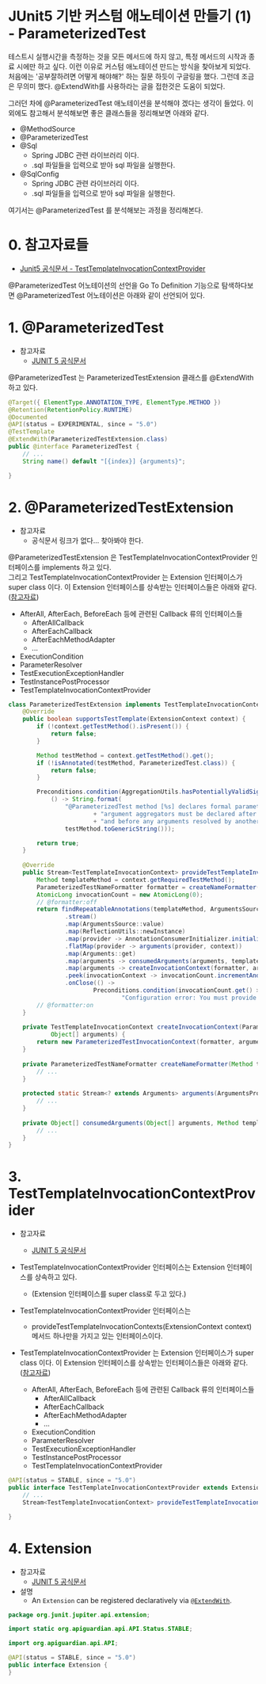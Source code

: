 # JUnit5 기반 커스텀 애노테이션 만들기 (1) - ParameterizedTest 

테스트시 실행시간을 측정하는 것을 모든 메서드에 하지 않고, 특정 메서드의 시작과 종료 시에만 하고 싶다. 이런 이유로 커스텀 애노테이션 만드는 방식을 찾아보게 되었다. 처음에는 '공부잘하려면 어떻게 해야해?' 하는 질문 하듯이 구글링을 했다. 그런데 조금은 무의미 했다. @ExtendWith를 사용하라는 글을 접한것은 도움이 되었다.  

그러던 차에 @ParameterizedTest 애노테이션을 분석해야 겠다는 생각이 들었다. 이 외에도 참고해서 분석해보면 좋은 클래스들을 정리해보면 아래와 같다.

- @MethodSource  
- @ParameterizedTest  
- @Sql  
  - Spring JDBC 관련 라이브러리 이다.  
  - .sql 파일들을 입력으로 받아 sql 파일을 실행한다.  
- @SqlConfig  
  - Spring JDBC 관련 라이브러리 이다.  
  - .sql 파일들을 입력으로 받아 sql 파일을 실행한다.  

여기서는 @ParameterizedTest 를 분석해보는 과정을 정리해본다. 

# 0. 참고자료들

- [Junit5 공식문서 - TestTemplateInvocationContextProvider](https://junit.org/junit5/docs/5.0.0/api/org/junit/jupiter/api/extension/TestTemplateInvocationContextProvider.html)

  

@ParameterizedTest 어노테이션의 선언을 Go To Definition 기능으로 탐색하다보면 @ParameterizedTest 어노테이션은 아래와 같이 선언되어 있다.

# 1. @ParameterizedTest

- 참고자료
  - [JUNIT 5 공식문서](https://junit.org/junit5/docs/5.3.0/api/org/junit/jupiter/params/ParameterizedTest.html)

@ParameterizedTest 는 ParameterizedTestExtension 클래스를 @ExtendWith 하고 있다.  

```java
@Target({ ElementType.ANNOTATION_TYPE, ElementType.METHOD })
@Retention(RetentionPolicy.RUNTIME)
@Documented
@API(status = EXPERIMENTAL, since = "5.0")
@TestTemplate
@ExtendWith(ParameterizedTestExtension.class)
public @interface ParameterizedTest {
    // ...
	String name() default "[{index}] {arguments}";

}
```

# 2. @ParameterizedTestExtension

- 참고자료
  - 공식문서 링크가 없다... 찾아봐야 한다.

@ParameterizedTestExtension 은 TestTemplateInvocationContextProvider 인터페이스를 implements 하고 있다.  
그리고 TestTemplateInvocationContextProvider 는 Extension 인터페이스가 super class 이다.
이 Extension 인터페이스를 상속받는 인터페이스들은 아래와 같다. ([참고자료](https://junit.org/junit5/docs/5.0.0/api/org/junit/jupiter/api/extension/Extension.html))  

- AfterAll, AfterEach, BeforeEach 등에 관련된 Callback 류의 인터페이스들
    - AfterAllCallback
    - AfterEachCallback
    - AfterEachMethodAdapter
    - ...
- ExecutionCondition
- ParameterResolver
- TestExecutionExceptionHandler
- TestInstancePostProcessor
- TestTemplateInvocationContextProvider
  
```java
class ParameterizedTestExtension implements TestTemplateInvocationContextProvider {
	@Override
    public boolean supportsTestTemplate(ExtensionContext context) {
        if (!context.getTestMethod().isPresent()) {
            return false;
        }

        Method testMethod = context.getTestMethod().get();
        if (!isAnnotated(testMethod, ParameterizedTest.class)) {
            return false;
        }

        Preconditions.condition(AggregationUtils.hasPotentiallyValidSignature(testMethod),
            () -> String.format(
                "@ParameterizedTest method [%s] declares formal parameters in an invalid order: "
                        + "argument aggregators must be declared after any indexed arguments "
                        + "and before any arguments resolved by another ParameterResolver.",
                testMethod.toGenericString()));

        return true;
    }
    
    @Override
    public Stream<TestTemplateInvocationContext> provideTestTemplateInvocationContexts(ExtensionContext context) {
        Method templateMethod = context.getRequiredTestMethod();
        ParameterizedTestNameFormatter formatter = createNameFormatter(templateMethod);
        AtomicLong invocationCount = new AtomicLong(0);
        // @formatter:off
        return findRepeatableAnnotations(templateMethod, ArgumentsSource.class)
                .stream()
                .map(ArgumentsSource::value)
                .map(ReflectionUtils::newInstance)
                .map(provider -> AnnotationConsumerInitializer.initialize(templateMethod, provider))
                .flatMap(provider -> arguments(provider, context))
                .map(Arguments::get)
                .map(arguments -> consumedArguments(arguments, templateMethod))
                .map(arguments -> createInvocationContext(formatter, arguments))
                .peek(invocationContext -> invocationCount.incrementAndGet())
                .onClose(() ->
                        Preconditions.condition(invocationCount.get() > 0,
                                "Configuration error: You must provide at least one argument for this @ParameterizedTest"));
        // @formatter:on
    }
    
    private TestTemplateInvocationContext createInvocationContext(ParameterizedTestNameFormatter formatter,
            Object[] arguments) {
        return new ParameterizedTestInvocationContext(formatter, arguments);
    }
    
    private ParameterizedTestNameFormatter createNameFormatter(Method templateMethod) {
        // ...
    }
    
    protected static Stream<? extends Arguments> arguments(ArgumentsProvider provider, ExtensionContext context) {
        // ...
    }
    
    private Object[] consumedArguments(Object[] arguments, Method templateMethod) {
        // ...
    }
}
```



# 3. TestTemplateInvocationContextProvider 

- 참고자료
  - [JUNIT 5 공식문서](https://junit.org/junit5/docs/5.0.0/api/org/junit/jupiter/api/extension/TestTemplateInvocationContextProvider.html)
- TestTemplateInvocationContextProvider 인터페이스는 Extension 인터페이스를 상속하고 있다.
  - (Extension 인터페이스를 super class로 두고 있다.)  

- TestTemplateInvocationContextProvider 인터페이스는 
  - provideTestTemplateInvocationContexts(ExtensionContext context) 메서드 하나만을 가지고 있는 인터페이스이다.
- TestTemplateInvocationContextProvider 는 Extension 인터페이스가 super class 이다.
  이 Extension 인터페이스를 상속받는 인터페이스들은 아래와 같다. ([참고자료](https://junit.org/junit5/docs/5.0.0/api/org/junit/jupiter/api/extension/Extension.html))  
  - AfterAll, AfterEach, BeforeEach 등에 관련된 Callback 류의 인터페이스들
    - AfterAllCallback
    - AfterEachCallback
    - AfterEachMethodAdapter
    - ...
  - ExecutionCondition
  - ParameterResolver
  - TestExecutionExceptionHandler
  - TestInstancePostProcessor
  - TestTemplateInvocationContextProvider

  

```java
@API(status = STABLE, since = "5.0")
public interface TestTemplateInvocationContextProvider extends Extension {
	// ...
	Stream<TestTemplateInvocationContext> provideTestTemplateInvocationContexts(ExtensionContext context);

}
```



# 4. Extension

- 참고자료
  - [JUNIT 5 공식문서](https://junit.org/junit5/docs/5.0.0/api/org/junit/jupiter/api/extension/Extension.html)
- 설명
  - An `Extension` can be registered declaratively via [`@ExtendWith`](https://junit.org/junit5/docs/5.0.0/api/org/junit/jupiter/api/extension/ExtendWith.html).

  

```java
package org.junit.jupiter.api.extension;

import static org.apiguardian.api.API.Status.STABLE;

import org.apiguardian.api.API;

@API(status = STABLE, since = "5.0")
public interface Extension {
}
```





